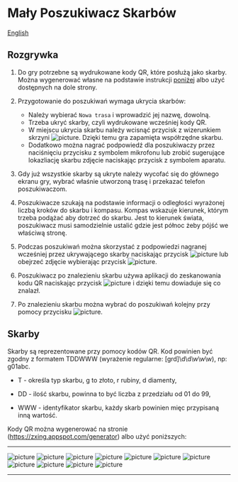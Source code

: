 # Mały Poszukiwacz Skarbów

[English](README_en.md)

## Rozgrywka

1. Do gry potrzebne są wydrukowane kody QR, które posłużą jako skarby.
   Można wygenerować własne na podstawie instrukcji [poniżej](#skarby) albo użyć dostępnych na dole strony.

2. Przygotowanie do poszukiwań wymaga ukrycia skarbów:
    * Należy wybierać `Nowa trasa` i wprowadzić jej nazwę, dowolną.
    * Trzeba ukryć skarby, czyli wydrukowane wcześniej kody QR.
    * W miejscu ukrycia skarbu należy wcisnąć przycisk z wizerunkiem skrzyni ![picture](img/chest_small.png).
      Dzięki temu gra zapamięta współrzędne skarbu.
    * Dodatkowo można nagrać podpowiedź dla poszukiwaczy przez naciśnięciu przycisku z symbolem mikrofonu lub zrobić sugerujące lokazliację skarbu zdjęcie naciskając przycisk z symbolem aparatu.


3. Gdy już wszystkie skarby są ukryte należy wycofać się do głównego ekranu gry, wybrać właśnie utworzoną trasę i przekazać telefon poszukiwaczom.

4. Poszukiwacze szukają na podstawie informacji o odległości wyrażonej liczbą kroków do skarbu i kompasu.
   Kompas wskazuje kierunek, którym trzeba podążać aby dotrzeć do skarbu.
   Jest to kierunek świata, poszukiwacz musi samodzielnie ustalić gdzie jest północ żeby pójść we właściwą stronę.

5. Podczas poszukiwań można skorzystać z podpowiedzi nagranej wcześniej przez ukrywającego skarby naciskając przycisk
   ![picture](img/megaphone_small.png) lub obejrzeć zdjęcie wybierając przycisk
   ![picture](img/show_photo_small.png).

6. Poszukiwacz po znalezieniu skarbu używa aplikacji do zeskanowania kodu QR naciskając przycisk
   ![picture](img/chest_small.png) i dzięki temu dowiaduje się co znalazł.

7. Po znalezieniu skarbu można wybrać do poszukiwań kolejny przy pomocy przycisku
   ![picture](img/change_chest_small.png).
   
## Skarby

Skarby są reprezentowane przy pomocy kodów QR.
Kod powinien być zgodny z formatem TDDWWW (wyrażenie regularne: [grd]\d\d\w\w\w), np: g01abc.

* T - określa typ skarbu, g to złoto, r rubiny, d diamenty,

* DD - ilość skarbu, powinna to być liczba z przedziału od 01 do 99,

* WWW - identyfikator skarbu, każdy skarb powinien mięc przypisaną inną wartość.

Kody QR można wygenerować na stronie (https://zxing.appspot.com/generator) albo użyć poniższych:
* * *
![picture](img/sample_treasures/diamond03.png)
![picture](img/sample_treasures/diamond11.png)
![picture](img/sample_treasures/diamond22.png)
![picture](img/sample_treasures/gold01.png)
![picture](img/sample_treasures/gold19.png)
![picture](img/sample_treasures/gold27.png)
![picture](img/sample_treasures/gold32.png)
![picture](img/sample_treasures/gold37.png)
![picture](img/sample_treasures/ruby02.png)
![picture](img/sample_treasures/ruby14.png)
![picture](img/sample_treasures/ruby26.png)
* * *